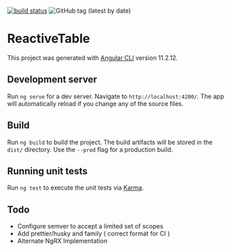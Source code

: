 [![build status](https://github.com/coryrylan/angular-github-actions/workflows/Build/badge.svg)](https://github.com/coryrylan/angular-github-actions/actions)
![GitHub tag (latest by date)](https://img.shields.io/github/v/tag/chabb/akita-test)

# ReactiveTable

This project was generated with [Angular CLI](https://github.com/angular/angular-cli) version 11.2.12.

## Development server

Run `ng serve` for a dev server. Navigate to `http://localhost:4200/`. The app will automatically reload if you change any of the source files.

## Build

Run `ng build` to build the project. The build artifacts will be stored in the `dist/` directory. Use the `--prod` flag for a production build.

## Running unit tests

Run `ng test` to execute the unit tests via [Karma](https://karma-runner.github.io).

## Todo

* Configure semver to accept a limited set of scopes
* Add prettier/husky and family ( correct format for CI )
* Alternate NgRX Implementation
